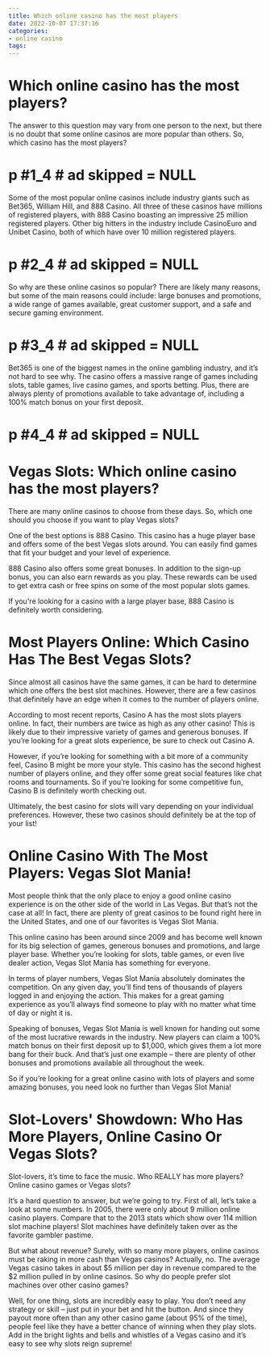 ```yaml
---
title: Which online casino has the most players
date: 2022-10-07 17:37:16
categories:
- online casino
tags:
---
```



#  Which online casino has the most players?

The answer to this question may vary from one person to the next, but there is no doubt that some online casinos are more popular than others. So, which casino has the most players?

# p #1_4 # ad skipped = NULL #

Some of the most popular online casinos include industry giants such as Bet365, William Hill, and 888 Casino. All three of these casinos have millions of registered players, with 888 Casino boasting an impressive 25 million registered players. Other big hitters in the industry include CasinoEuro and Unibet Casino, both of which have over 10 million registered players.

# p #2_4 # ad skipped = NULL #





So why are these online casinos so popular? There are likely many reasons, but some of the main reasons could include: large bonuses and promotions, a wide range of games available, great customer support, and a safe and secure gaming environment.

# p #3_4 # ad skipped = NULL #

Bet365 is one of the biggest names in the online gambling industry, and it’s not hard to see why. The casino offers a massive range of games including slots, table games, live casino games, and sports betting. Plus, there are always plenty of promotions available to take advantage of, including a 100% match bonus on your first deposit.

# p #4_4 # ad skipped = NULL #

#  Vegas Slots: Which online casino has the most players?

There are many online casinos to choose from these days. So, which one should you choose if you want to play Vegas slots?

One of the best options is 888 Casino. This casino has a huge player base and offers some of the best Vegas slots around. You can easily find games that fit your budget and your level of experience.

888 Casino also offers some great bonuses. In addition to the sign-up bonus, you can also earn rewards as you play. These rewards can be used to get extra cash or free spins on some of the most popular slots games.

If you're looking for a casino with a large player base, 888 Casino is definitely worth considering.

#  Most Players Online: Which Casino Has The Best Vegas Slots?

Since almost all casinos have the same games, it can be hard to determine which one offers the best slot machines. However, there are a few casinos that definitely have an edge when it comes to the number of players online. 

According to most recent reports, Casino A has the most slots players online. In fact, their numbers are twice as high as any other casino! This is likely due to their impressive variety of games and generous bonuses. If you’re looking for a great slots experience, be sure to check out Casino A.

However, if you’re looking for something with a bit more of a community feel, Casino B might be more your style. This casino has the second highest number of players online, and they offer some great social features like chat rooms and tournaments. So if you’re looking for some competitive fun, Casino B is definitely worth checking out.

Ultimately, the best casino for slots will vary depending on your individual preferences. However, these two casinos should definitely be at the top of your list!

#  Online Casino With The Most Players: Vegas Slot Mania!

Most people think that the only place to enjoy a good online casino experience is on the other side of the world in Las Vegas. But that’s not the case at all! In fact, there are plenty of great casinos to be found right here in the United States, and one of our favorites is Vegas Slot Mania.

This online casino has been around since 2009 and has become well known for its big selection of games, generous bonuses and promotions, and large player base. Whether you’re looking for slots, table games, or even live dealer action, Vegas Slot Mania has something for everyone.

In terms of player numbers, Vegas Slot Mania absolutely dominates the competition. On any given day, you’ll find tens of thousands of players logged in and enjoying the action. This makes for a great gaming experience as you’ll always find someone to play with no matter what time of day or night it is.

Speaking of bonuses, Vegas Slot Mania is well known for handing out some of the most lucrative rewards in the industry. New players can claim a 100% match bonus on their first deposit up to $1,000, which gives them a lot more bang for their buck. And that’s just one example – there are plenty of other bonuses and promotions available all throughout the week.

So if you’re looking for a great online casino with lots of players and some amazing bonuses, you need look no further than Vegas Slot Mania!

#  Slot-Lovers' Showdown: Who Has More Players, Online Casino Or Vegas Slots?

Slot-lovers, it’s time to face the music. Who REALLY has more players? Online casino games or Vegas slots?

It’s a hard question to answer, but we’re going to try. First of all, let’s take a look at some numbers. In 2005, there were only about 9 million online casino players. Compare that to the 2013 stats which show over 114 million slot machine players! Slot machines have definitely taken over as the favorite gambler pastime.

But what about revenue? Surely, with so many more players, online casinos must be raking in more cash than Vegas casinos? Actually, no. The average Vegas casino takes in about $5 million per day in revenue compared to the $2 million pulled in by online casinos. So why do people prefer slot machines over other casino games?

Well, for one thing, slots are incredibly easy to play. You don’t need any strategy or skill – just put in your bet and hit the button. And since they payout more often than any other casino game (about 95% of the time), people feel like they have a better chance of winning when they play slots. Add in the bright lights and bells and whistles of a Vegas casino and it’s easy to see why slots reign supreme!
